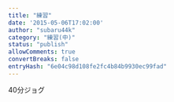 ```yaml
---
title: "練習"
date: '2015-05-06T17:02:00'
author: "subaru44k"
category: "練習(中)"
status: "publish"
allowComments: true
convertBreaks: false
entryHash: "6e04c98d108fe2fc4b84b9930ec99fad"
---
```

40分ジョグ
